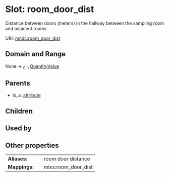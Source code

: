 
# Slot: room_door_dist


Distance between doors (meters) in the hallway between the sampling room and adjacent rooms

URI: [nmdc:room_door_dist](https://microbiomedata/meta/room_door_dist)


## Domain and Range

None &#8594;  <sub>0..1</sub> [QuantityValue](QuantityValue.md)

## Parents

 *  is_a: [attribute](attribute.md)

## Children


## Used by


## Other properties

|  |  |  |
| --- | --- | --- |
| **Aliases:** | | room door distance |
| **Mappings:** | | mixs:room_door_dist |

